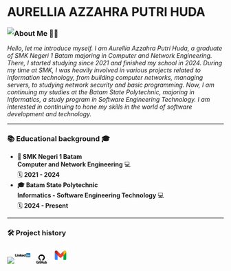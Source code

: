 # AURELLIA AZZAHRA PUTRI HUDA

<img align='left' src="https://github.com/aurelliaazzahra.png?size=200" />

 <h3> About Me 👨‍💻</h3>
   <em> 
    <p> Hello, let me introduce myself. I am Aurellia Azzahra Putri Huda, a graduate of SMK Negeri 1 Batam majoring in Computer and Network Engineering. There, I started studying since 2021 and finished my school in 2024. During my time at SMK, I was heavily involved in various projects related to information technology, from building computer networks, managing servers, to studying network security and basic programming.
    Now, I am continuing my studies at the Batam State Polytechnic, majoring in Informatics, a study program in Software Engineering Technology. I am interested in continuing to hone my skills in the world of software development and technology.</p>
   </em>
<hr>

<h3> 📚 Educational background 🎓</h3>
<ul>
  <li><strong>🏫 SMK Negeri 1 Batam</strong> <br><strong>Computer and Network Engineering</strong> 💻<br>🗓️ <strong>2021 - 2024</strong></li>
  <li><strong>🎓 Batam State Polytechnic</strong> <br><strong>Informatics - Software Engineering Technology</strong> 💻<br>🗓️ <strong>2024 - Present</strong></li>
</ul>
<hr>

<h3> 🛠️ Project history </h3>
<img src="https://github.com/aurelliaazzahra/aurellia/blob/main/WhatsApp%20Image%202025-03-25%20at%2020.57.50_038acb84.jpg />
 
<ul>
  <li><strong> MHSP Aplication </strong> (mahasiswa portofolio) <br>Description: MHSP application is an application designed to display a collection of works, projects, or experiences of a person in one place. This application is more intended for students who are useful for loading information about what has been done by the student.</li>
</ul>
<hr>

 <h3> Tech Stack </h3>
<strong> 1. Programming Languages </strong> <br>
<ul>
  <li><strong>Python</strong> 🐍<br>Description: Used for backend development, data analysis, and automation scripts.</li>
  <li><strong>JavaScript</strong> 🌐<br>Description: Primarily used for building interactive websites and front-end development.</li>
  <li><strong>PHP</strong> 📜<br>Description: Used for building dynamic websites and server-side scripting.</li>
</ul>

<strong> 2. Tools </strong>
<ul>
  <li><strong>XAMPP </strong> 💾<br>Description: XAMPP is a simple, all-in-one solution for setting up a local web development environment, making it easy to develop, test, and manage web applications.</li>
  <li><strong>Visual Studio Code </strong> 🖥️<br>Description: A lightweight but powerful code editor that supports various programming languages and frameworks.</li>
  <li><strong>Figma</strong> 🎨<br>Description: web-based design tool used for creating user interfaces, prototypes, and collaborative design work. It allows real-time collaboration, making it easy for teams to work together on UI/UX designs, wireframes, and prototypes, all within a single platform.</li>
</ul>
<hr>

<a href="https://www.linkedin.com/in/aurellia-azzahra-2bb654287/"><img src="https://github.com/aurelliaazzahra/aurellia/blob/main/th%20(6).jpg" width="40" /></a>
<a href="https://github.com/aurelliaazzahra"><img src="https://github.com/aurelliaazzahra/aurellia/blob/main/th%20(7).jpg" width="40" /></a>
<a href="azzahraputri553@gmail.com"><img src="https://github.com/aurelliaazzahra/aurellia/blob/main/th%20(8).jpg" width="40" /></a>
